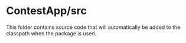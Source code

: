 # ContestApp/src

This folder contains source code that will automatically be added to the classpath when
the package is used.
